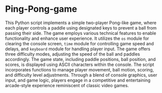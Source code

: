 # Ping-Pong-game

This Python script implements a simple two-player Pong-like game, where each player controls a paddle using designated keys to prevent a ball from passing their side. The game employs various technical features to enable functionality and enhance user experience. It utilizes the `os` module for clearing the console screen, `time` module for controlling game speed and delays, and `keyboard` module for handling player input. The game offers three difficulty modes, adjusting the speed of the ball and paddles accordingly. The game state, including paddle positions, ball position, and scores, is displayed using ASCII characters within the console. The script incorporates functions to manage player movement, ball motion, scoring, and difficulty level adjustments. Through a blend of console graphics, user input, and game logic, players engage in a competitive and entertaining arcade-style experience reminiscent of classic video games.
